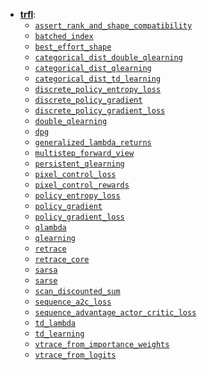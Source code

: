 <!-- This file is machine generated: DO NOT EDIT! -->
<!-- common_typos_disable -->
<!--* freshness: { exempt: true } *-->

* **[trfl](trfl.md)**:
  * [`assert_rank_and_shape_compatibility`](trfl.md#assert_rank_and_shape_compatibility)
  * [`batched_index`](trfl.md#batched_index)
  * [`best_effort_shape`](trfl.md#best_effort_shape)
  * [`categorical_dist_double_qlearning`](trfl.md#categorical_dist_double_qlearning)
  * [`categorical_dist_qlearning`](trfl.md#categorical_dist_qlearning)
  * [`categorical_dist_td_learning`](trfl.md#categorical_dist_td_learning)
  * [`discrete_policy_entropy_loss`](trfl.md#discrete_policy_entropy_loss)
  * [`discrete_policy_gradient`](trfl.md#discrete_policy_gradient)
  * [`discrete_policy_gradient_loss`](trfl.md#discrete_policy_gradient_loss)
  * [`double_qlearning`](trfl.md#double_qlearning)
  * [`dpg`](trfl.md#dpg)
  * [`generalized_lambda_returns`](trfl.md#generalized_lambda_returns)
  * [`multistep_forward_view`](trfl.md#multistep_forward_view)
  * [`persistent_qlearning`](trfl.md#persistent_qlearning)
  * [`pixel_control_loss`](trfl.md#pixel_control_loss)
  * [`pixel_control_rewards`](trfl.md#pixel_control_rewards)
  * [`policy_entropy_loss`](trfl.md#policy_entropy_loss)
  * [`policy_gradient`](trfl.md#policy_gradient)
  * [`policy_gradient_loss`](trfl.md#policy_gradient_loss)
  * [`qlambda`](trfl.md#qlambda)
  * [`qlearning`](trfl.md#qlearning)
  * [`retrace`](trfl.md#retrace)
  * [`retrace_core`](trfl.md#retrace_core)
  * [`sarsa`](trfl.md#sarsa)
  * [`sarse`](trfl.md#sarse)
  * [`scan_discounted_sum`](trfl.md#scan_discounted_sum)
  * [`sequence_a2c_loss`](trfl.md#sequence_a2c_loss)
  * [`sequence_advantage_actor_critic_loss`](trfl.md#sequence_advantage_actor_critic_loss)
  * [`td_lambda`](trfl.md#td_lambda)
  * [`td_learning`](trfl.md#td_learning)
  * [`vtrace_from_importance_weights`](trfl.md#vtrace_from_importance_weights)
  * [`vtrace_from_logits`](trfl.md#vtrace_from_logits)

